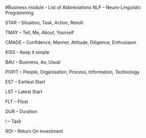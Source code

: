 #Business module - List of Abbreviations
NLP – Neuro-Linguistic Programming

STAR – Situation, Task, Action, Result

TMAY – Tell, Me, About, Yourself

CMADE – Confidence, Manner, Attitude, Diligence, Enthusiasm

KISS – Keep it simple

BAU – Business, As, Usual

POPIT – People, Organisation, Process, Information, Technology

EST – Earliest Start

LST – Latest Start

FLT – Float

DUR – Duration

! – Task

ROI – Return On Investment
